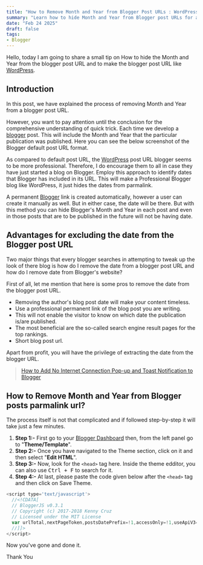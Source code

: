 ```yaml
---
title: "How to Remove Month and Year from Blogger Post URLs : WordPress-Style Permalinks"
summary: "Learn how to hide Month and Year from Blogger post URLs for a professional look. Boost SEO and create WordPress Style Permalink with this simple trick."
date: "Feb 24 2025"
draft: false
tags:
- Blogger
---
```


Hello, today I am going to share a small tip on How to hide the Month and Year from the blogger post URL and to make the blogger post URL like [WordPress](https://wordpress.com/).

## Introduction

In this post, we have explained the process of removing Month and Year from a blogger post URL.

However, you want to pay attention until the conclusion for the comprehensive understanding of quick trick. Each time we develop a [blogger](https://www.blogger.com/) post. This will include the Month and Year that the particular publication was published. Here you can see the below screenshot of the Blogger default post URL format.

As compared to default post URL, the [WordPress](https://wordpress.com/) post URL blogger seems to be more professional. Therefore, I do encourage them to all in case they have just started a blog on Blogger. Employ this approach to identify dates that Blogger has included in its URL. This will make a Professional Blogger blog like WordPress, it just hides the dates from parmalink.

A permanent [Blogger](https://www.blogger.com/blog/) link is created automatically, however a user can create it manually as well. But in either case, the date will be there. But with this method you can hide Blogger's Month and Year in each post and even in those posts that are to be published in the future will not be having date.

## Advantages for excluding the date from the Blogger post URL

Two major things that every blogger searches in attempting to tweak up the look of there blog is how do I remove the date from a blogger post URL and how do I remove date from Blogger's website?

First of all, let me mention that here is some pros to remove the date from the blogger post URL.

* Removing the author's blog post date will make your content timeless.
* Use a professional permanent link of the blog post you are writing.
* This will not enable the visitor to know on which date the publication is/are published.
* The most beneficial are the so-called search engine result pages for the top rankings.
* Short blog post url.

Apart from profit, you will have the privilege of extracting the date from the blogger URL.

> [How to Add No Internet Connection Pop-up and Toast Notification to Blogger](https://exonoob.in/blog/no-internet-connection-pop-up-in-blogger)

## How to Remove Month and Year from Blogger posts parmalink url?

The process itself is not that complicated and if followed step-by-step it will take just a few minutes.

1. **Step 1:-** First go to your [Blogger Dashboard](https://www.blogger.com/) then, from the left panel go to "**Theme/Template**".
2. **Step 2:-** Once you have navigated to the Theme section, click on it and then select "**Edit HTML**".
3. **Step 3:-** Now, look for the `<head>` tag here. Inside the theme edditor, you can also use <kbd>Ctrl + F</kbd> to search for it.
4. **Step 4:-** At last, please paste the code given below after the `<head>` tag and then click on Save Theme.

```javascript
<script type='text/javascript'>  
  //<!CDATA[  
  // BloggerJS v0.3.1  
  // Copyright (c) 2017-2018 Kenny Cruz  
  // Licensed under the MIT License  
  var urlTotal,nextPageToken,postsDatePrefix=!1,accessOnly=!1,useApiV3=!1,apiKey="",blogId="",postsOrPages=["pages","posts"],jsonIndex=1,secondRequest=!0,feedPriority=0,amp="&"[0];function urlVal(){var e=window.location.pathname,t=e.length;return".html"===e.substring(t-5)?0:t>1?1:2}function urlMod(){var e=window.location.pathname;"p"===e.substring(1,2)?(e=(e=e.substring(e.indexOf("/",1)+1)).substr(0,e.indexOf(".html")),history.replaceState(null,null,"../"+e)):(e=(e=postsDatePrefix?e.substring(1):e.substring(e.indexOf("/",7)+1)).substr(0,e.indexOf(".html")),history.replaceState(null,null,"../../"+e))}function urlSearch(e,t){var n=e+".html";t.forEach(function(e){-1!==e.search(n)&&(window.location=e)})}function urlManager(){var e=urlVal();0===e?accessOnly||urlMod():1===e?getJSON(postsOrPages[feedPriority],1):2===e&&(accessOnly||history.replaceState(null,null,"/"))}function getJSON(e,t){var n=document.createElement("script");if(useApiV3){var o="https://www.googleapis.com/blogger/v3/blogs/"+blogId+"/"+e+"?key="+apiKey+"#maxResults=500#fields=nextPageToken%2Citems(url)#callback=bloggerJSON";nextPageToken&&(o+="#pageToken="+nextPageToken),nextPageToken=void 0}else o=window.location.protocol+"//"+window.location.hostname+"/feeds/"+e+"/default?start-index="+t+"#max-results=150#orderby=published#alt=json-in-script#callback=bloggerJSON";o=o.replace(/#/g,amp),n.type="text/javascript",n.src=o,document.getElementsByTagName("head")[0].appendChild(n)}function bloggerJSON(e){var t=[];if(useApiV3||void 0===urlTotal&&(urlTotal=parseInt(e.feed.openSearch$totalResults.$t)),useApiV3){try{e.items.forEach(function(e,n){t.push(e.url)})}catch(e){}nextPageToken=e.nextPageToken}else try{e.feed.entry.forEach(function(n,o){var r=e.feed.entry[o];r.link.forEach(function(e,n){"alternate"===r.link[n].rel&&t.push(r.link[n].href)})})}catch(e){}urlSearch(window.location.pathname,t),urlTotal>150?(jsonIndex+=150,urlTotal-=150,getJSON(postsOrPages[feedPriority],jsonIndex)):nextPageToken?getJSON(postsOrPages[feedPriority]):secondRequest&&(nextPageToken=void 0,urlTotal=void 0,jsonIndex=1,secondRequest=!1,0===feedPriority?(feedPriority=1,getJSON("posts",1)):1===feedPriority&&(feedPriority=0,getJSON("pages",1)))}function bloggerJS(e){e&&(feedPriority=e),urlManager()}bloggerJS();  
  //]]>  
</script>
```

Now you've gone and done it.

Thank You